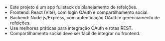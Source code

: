 <!-- Use este arquivo para fornecer instruções personalizadas para o Copilot neste workspace. Para mais detalhes, acesse https://code.visualstudio.com/docs/copilot/copilot-customization#_use-a-githubcopilotinstructionsmd-file -->

- Este projeto é um app fullstack de planejamento de refeições.
- Frontend: React (Vite), com login OAuth e compartilhamento social.
- Backend: Node.js/Express, com autenticação OAuth e gerenciamento de refeições.
- Use melhores práticas para integração OAuth e rotas REST.
- Compartilhamento social deve ser fácil de integrar no frontend.
